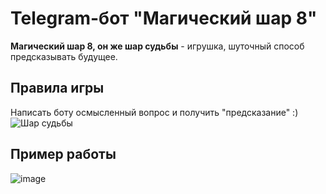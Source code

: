 # Telegram-бот "Магический шар 8"
**Магический шар 8, он же шар судьбы** - игрушка, шуточный способ предсказывать будущее.
## Правила игры
Написать боту осмысленный вопрос и получить "предсказание" :)
![Шар судьбы](https://upload.wikimedia.org/wikipedia/commons/thumb/e/eb/Magic_eight_ball.png/800px-Magic_eight_ball.png)
## Пример работы
![image](https://github.com/user-attachments/assets/007dde00-9d00-451b-80bc-57892ee1b31e)

